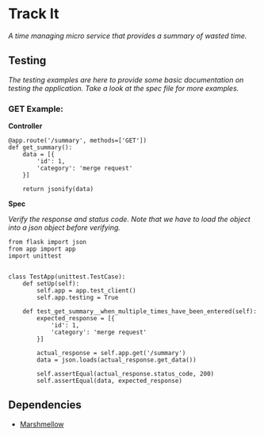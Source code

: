 # Track It

*A time managing micro service that provides a summary of wasted time.*

## Testing
*The testing examples are here to provide some basic documentation on testing the application. Take a look at the spec file for more examples.*

### GET Example:

**Controller**
```
@app.route('/summary', methods=['GET'])
def get_summary():
    data = [{
        'id': 1,
        'category': 'merge request'
    }]

    return jsonify(data)
```
 
**Spec**

*Verify the response and status code. Note that we have to load the object into a json object before verifying.*

```
from flask import json
from app import app
import unittest


class TestApp(unittest.TestCase):
    def setUp(self):
        self.app = app.test_client()
        self.app.testing = True

    def test_get_summary__when_multiple_times_have_been_entered(self):
        expected_response = [{
            'id': 1,
            'category': 'merge request'
        }]

        actual_response = self.app.get('/summary')
        data = json.loads(actual_response.get_data())

        self.assertEqual(actual_response.status_code, 200)
        self.assertEqual(data, expected_response)
```

## Dependencies 
- [Marshmellow](http://marshmallow.readthedocs.io/en/latest/examples.html)